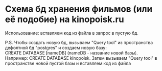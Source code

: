 <h1>Схема бд хранения фильмов (или её подобие) на kinopoisk.ru</h1>
<p>Использование: вставляем код из файла в запрос в пустую бд.</p>
<p>P.S. Чтобы создать новую бд, вызываем "Query tool" из пространства дефолтной бд "postgres" и создаем новую базу: <br />CREATE DATABASE [nameDB] (nameDB - название новой базы). <br />Например: CREATE DATABASE kinopoisk. Затем вызываем "Query tool" в пространстве новой пустой базы и вставляем код из файла</p>
